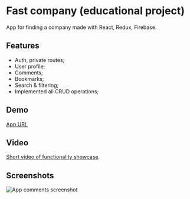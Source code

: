 
# Fast company (educational project)
App for finding a company made with React, Redux, Firebase.

## Features
- Auth, private routes;
- User profile;
- Comments;
- Bookmarks;
- Search & filtering;
- Implemented all CRUD operations;

## Demo
[ App URL](http://aleksandrl.ru:1499/)

## Video
[ Short video of functionality showcase](https://www.berrycast.com/conversations/7cd95124-b008-55e3-9598-a82e4bf03642).

## Screenshots
![App comments screenshot](https://aleksandrl.ru/img/fast-company-comments.jpg)
